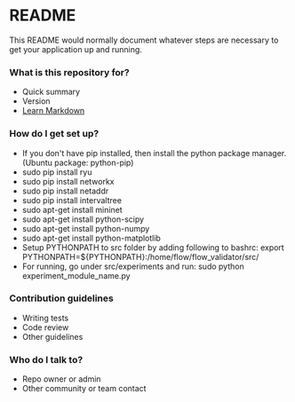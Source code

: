# README #

This README would normally document whatever steps are necessary to get your application up and running.

### What is this repository for? ###

* Quick summary
* Version
* [Learn Markdown](https://bitbucket.org/tutorials/markdowndemo)

### How do I get set up? ###

* If you don't have pip installed, then install the python package manager. (Ubuntu package: python-pip)
* sudo pip install ryu
* sudo pip install networkx
* sudo pip install netaddr
* sudo pip install intervaltree
* sudo apt-get install mininet
* sudo apt-get install python-scipy
* sudo apt-get install python-numpy
* sudo apt-get install python-matplotlib
* Setup PYTHONPATH to src folder by adding following to bashrc: export PYTHONPATH=${PYTHONPATH}:/home/flow/flow_validator/src/
* For running, go under src/experiments and run: sudo python experiment_module_name.py

### Contribution guidelines ###

* Writing tests
* Code review
* Other guidelines

### Who do I talk to? ###

* Repo owner or admin
* Other community or team contact